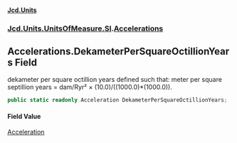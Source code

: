 #### [Jcd.Units](index.md 'index')

### [Jcd.Units.UnitsOfMeasure.SI](Jcd.Units.UnitsOfMeasure.SI.md 'Jcd.Units.UnitsOfMeasure.SI').[Accelerations](Accelerations.md 'Jcd.Units.UnitsOfMeasure.SI.Accelerations')

## Accelerations.DekameterPerSquareOctillionYears Field

dekameter per square octillion years defined such that: meter per square septillion years = dam/Ryr² ×
(10.0)/((1000.0)*(1000.0)).

```csharp
public static readonly Acceleration DekameterPerSquareOctillionYears;
```

#### Field Value

[Acceleration](Acceleration.md 'Jcd.Units.UnitTypes.Acceleration')
